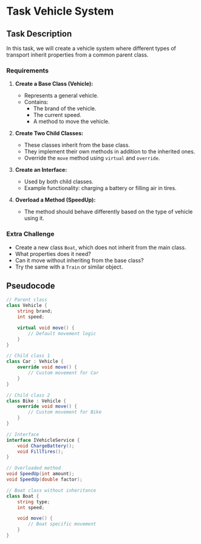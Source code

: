 # Task Vehicle System

## Task Description

In this task, we will create a vehicle system where different types of transport inherit properties from a common parent class.

### Requirements

1. **Create a Base Class (Vehicle):**

   - Represents a general vehicle.
   - Contains:
     - The brand of the vehicle.
     - The current speed.
     - A method to move the vehicle.

2. **Create Two Child Classes:**

   - These classes inherit from the base class.
   - They implement their own methods in addition to the inherited ones.
   - Override the `move` method using `virtual` and `override`.

3. **Create an Interface:**

   - Used by both child classes.
   - Example functionality: charging a battery or filling air in tires.

4. **Overload a Method (SpeedUp):**
   - The method should behave differently based on the type of vehicle using it.

### Extra Challenge

- Create a new class `Boat`, which does not inherit from the main class.
- What properties does it need?
- Can it move without inheriting from the base class?
- Try the same with a `Train` or similar object.

## Pseudocode

```csharp
// Parent class
class Vehicle {
    string brand;
    int speed;

    virtual void move() {
        // Default movement logic
    }
}

// Child class 1
class Car : Vehicle {
    override void move() {
        // Custom movement for Car
    }
}

// Child class 2
class Bike : Vehicle {
    override void move() {
        // Custom movement for Bike
    }
}

// Interface
interface IVehicleService {
    void ChargeBattery();
    void FillTires();
}

// Overloaded method
void SpeedUp(int amount);
void SpeedUp(double factor);

// Boat class without inheritance
class Boat {
    string type;
    int speed;

    void move() {
        // Boat specific movement
    }
}
```
